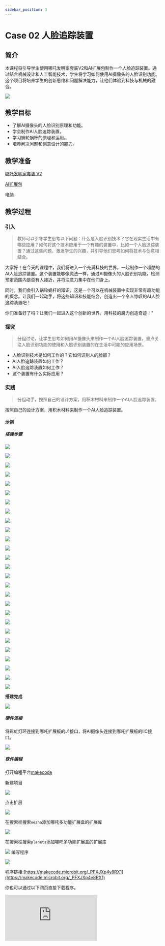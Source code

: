 ```yaml
---
sidebar_position: 3
---
```


# Case 02 人脸追踪装置


## 简介

本课程将引导学生使用哪吒发明家套装V2和AI扩展包制作一个人脸追踪装置。通过结合机械设计和人工智能技术，学生将学习如何使用AI摄像头的人脸识别功能。这个项目将培养学生的创新思维和问题解决能力，让他们体验到科技与机械的融合。

![](./images/ai-accessories-pack-case-02-01.png)

## 教学目标

- 了解AI摄像头的人脸识别原理和功能。
- 学会制作AI人脸追踪装置。
- 学习蜗轮蜗杆的原理和运用。
- 培养解决问题和创意设计的能力。

## 教学准备

[哪吒发明家套装 V2](https://www.elecfreaks.com/nezha-inventor-s-kit-v2-for-micro-bit.html)

[AI扩展包](https://www.elecfreaks.com/nezha-inventor-s-kit-v2-for-micro-bit.html)

电脑

## 教学过程

### 引入

>教师可以引导学生思考以下问题：什么是人脸识别技术？它在现实生活中有哪些应用？如何将这个技术应用于一个有趣的装置中，比如一个人脸追踪装置？通过这些问题，激发学生的兴趣，并引导他们思考如何将技术与创意相结合。

大家好！在今天的课程中，我们将进入一个充满科技的世界，一起制作一个超酷的AI人脸追踪装置。这个装置能够像魔法一样，通过AI摄像头的人脸识别功能，检测预定范围内是否有人接近，并将注意力集中在他们身上。

同时，我们会引入蜗轮蜗杆的知识，这是一个可以在机械装置中实现非常有趣功能的概念。让我们一起动手，将这些知识和技能结合，创造出一个令人惊叹的AI人脸追踪装置吧！

你们准备好了吗？让我们一起进入这个创新的世界，用科技的魔力创造奇迹！"

### 探究

>分组讨论，让学生思考如何用AI摄像头来制作一个AI人脸追踪装置，重点关注人脸识别功能的使用和人脸识别装置的在生活中可能的应用场景。

- 人脸识别技术是如何工作的？它如何识别人的脸部？
- AI人脸追踪装置如何工作？
- AI人脸追踪装置如何工作？
- 这个装置有什么实际应用？

### 实践

>分组动手，按照自己的设计方案，用积木材料来制作一个AI人脸追踪装置。

按照自己的设计方案，用积木材料来制作一个AI人脸追踪装置。

#### 示例

##### 搭建步骤

![](./images/ai-accessories-pack-step-02-01.png)

![](./images/ai-accessories-pack-step-02-02.png)

![](./images/ai-accessories-pack-step-02-03.png)

![](./images/ai-accessories-pack-step-02-04.png)

![](./images/ai-accessories-pack-step-02-05.png)

![](./images/ai-accessories-pack-step-02-06.png)

![](./images/ai-accessories-pack-step-02-07.png)

![](./images/ai-accessories-pack-step-02-08.png)

![](./images/ai-accessories-pack-step-02-09.png)

![](./images/ai-accessories-pack-step-02-10.png)

![](./images/ai-accessories-pack-step-02-11.png)

![](./images/ai-accessories-pack-step-02-12.png)

![](./images/ai-accessories-pack-step-02-13.png)

![](./images/ai-accessories-pack-step-02-14.png)

![](./images/ai-accessories-pack-step-02-15.png)

![](./images/ai-accessories-pack-step-02-16.png)

![](./images/ai-accessories-pack-step-02-17.png)

![](./images/ai-accessories-pack-step-02-18.png)

![](./images/ai-accessories-pack-step-02-19.png)

![](./images/ai-accessories-pack-step-02-20.png)

![](./images/ai-accessories-pack-step-02-21.png)

![](./images/ai-accessories-pack-step-02-22.png)

![](./images/ai-accessories-pack-step-02-23.png)

![](./images/ai-accessories-pack-step-02-24.png)

![](./images/ai-accessories-pack-step-02-25.png)

![](./images/ai-accessories-pack-step-02-26.png)

![](./images/ai-accessories-pack-step-02-27.png)

**搭建完成**

![](./images/ai-accessories-pack-case-02-01.png)

##### 硬件连接

将彩虹灯环连接到哪吒扩展板的J1接口，将AI摄像头连接到哪吒扩展板的IIC接口。

 ![](./images/ai-accessories-pack-case-02-02.png)

##### 软件编程

打开编程平台[makecode](https://makecode.microbit.org/#)

新建项目

![](./images/ai-accessories-pack-case-01-03.png)

点击扩展

![](./images/ai-accessories-pack-case-01-04.png)

在搜索栏搜索`nezha`添加哪吒多功能扩展盒的扩展库

![](./images/ai-accessories-pack-case-01-06.png)

在搜索栏搜索`planets`添加哪吒多功能扩展盒的扩展库

![](./images/ai-accessories-pack-case-01-07.png)
编写程序

![](./images/ai-accessories-pack-case-02-08.png)


程序链接:[https://makecode.microbit.org/_PFXJXp4y8RX1](https://makecode.microbit.org/_PFXJXp4y8RX1)

你也可以通过以下网页直接下载程序。

<div
    style={{
        position: 'relative',
        paddingBottom: '60%',
        overflow: 'hidden',
    }}
>
    <iframe
        src="https://makecode.microbit.org/_PFXJXp4y8RX1"
        frameborder="0"
        sandbox="allow-popups allow-forms allow-scripts allow-same-origin"
        style={{
            position: 'absolute',
            width: '100%',
            height: '100%',
        }}
    />
</div>


### 展示

>分组展示，让每组的机器人在横杆上做引体向上运动，并用计时器记录时间，比较各组的成果和效果。

#### 示例案例效果

按下micro:bit上的A键，机器人开始做引体向上运动，按下micro:bit上的B键，机器人停止做引体向上运动。

![](./images/ai-accessories-pack-case-02.gif)

### 反思

>分组分享，让每组的学生分享自己的制作过程和心得，总结自己遇到的问题和解决办法，评价自己的优点和不足。
